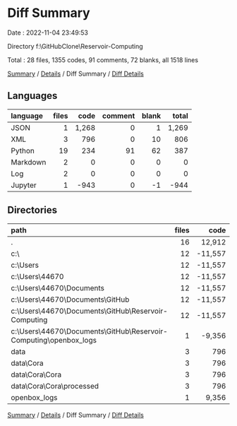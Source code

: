 # Diff Summary

Date : 2022-11-04 23:49:53

Directory f:\\GitHubClone\\Reservoir-Computing

Total : 28 files,  1355 codes, 91 comments, 72 blanks, all 1518 lines

[Summary](results.md) / [Details](details.md) / Diff Summary / [Diff Details](diff-details.md)

## Languages
| language | files | code | comment | blank | total |
| :--- | ---: | ---: | ---: | ---: | ---: |
| JSON | 1 | 1,268 | 0 | 1 | 1,269 |
| XML | 3 | 796 | 0 | 10 | 806 |
| Python | 19 | 234 | 91 | 62 | 387 |
| Markdown | 2 | 0 | 0 | 0 | 0 |
| Log | 2 | 0 | 0 | 0 | 0 |
| Jupyter | 1 | -943 | 0 | -1 | -944 |

## Directories
| path | files | code | comment | blank | total |
| :--- | ---: | ---: | ---: | ---: | ---: |
| . | 16 | 12,912 | 313 | 358 | 13,583 |
| c:\\ | 12 | -11,557 | -222 | -286 | -12,065 |
| c:\\Users | 12 | -11,557 | -222 | -286 | -12,065 |
| c:\\Users\\44670 | 12 | -11,557 | -222 | -286 | -12,065 |
| c:\\Users\\44670\\Documents | 12 | -11,557 | -222 | -286 | -12,065 |
| c:\\Users\\44670\\Documents\\GitHub | 12 | -11,557 | -222 | -286 | -12,065 |
| c:\\Users\\44670\\Documents\\GitHub\\Reservoir-Computing | 12 | -11,557 | -222 | -286 | -12,065 |
| c:\\Users\\44670\\Documents\\GitHub\\Reservoir-Computing\\openbox_logs | 1 | -9,356 | 0 | -1 | -9,357 |
| data | 3 | 796 | 0 | 10 | 806 |
| data\\Cora | 3 | 796 | 0 | 10 | 806 |
| data\\Cora\\Cora | 3 | 796 | 0 | 10 | 806 |
| data\\Cora\\Cora\\processed | 3 | 796 | 0 | 10 | 806 |
| openbox_logs | 1 | 9,356 | 0 | 1 | 9,357 |

[Summary](results.md) / [Details](details.md) / Diff Summary / [Diff Details](diff-details.md)